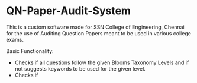 # QN-Paper-Audit-System
This is a custom software made for SSN College of Engineering, Chennai for the use of Auditing Question Papers meant to be used in various college exams. 

Basic Functionality:
- Checks if all questions follow the given Blooms Taxonomy Levels and if not suggests keywords to be used for the given level.
- Checks if 
